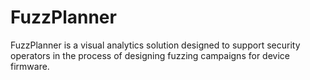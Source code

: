 # FuzzPlanner
FuzzPlanner is a visual analytics solution designed to support security operators in the process of designing fuzzing campaigns for device firmware. 

